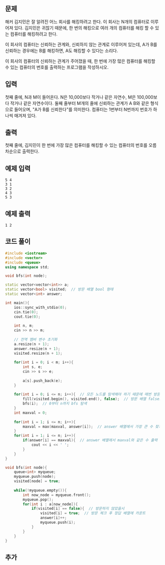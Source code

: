 ## 문제 
해커 김지민은 잘 알려진 어느 회사를 해킹하려고 한다. 이 회사는 N개의 컴퓨터로 이루어져 있다. 김지민은 귀찮기 때문에, 한 번의 해킹으로 여러 개의 컴퓨터를 해킹 할 수 있는 컴퓨터를 해킹하려고 한다.

이 회사의 컴퓨터는 신뢰하는 관계와, 신뢰하지 않는 관계로 이루어져 있는데, A가 B를 신뢰하는 경우에는 B를 해킹하면, A도 해킹할 수 있다는 소리다.

이 회사의 컴퓨터의 신뢰하는 관계가 주어졌을 때, 한 번에 가장 많은 컴퓨터를 해킹할 수 있는 컴퓨터의 번호를 출력하는 프로그램을 작성하시오.
## 입력
첫째 줄에, N과 M이 들어온다. N은 10,000보다 작거나 같은 자연수, M은 100,000보다 작거나 같은 자연수이다. 둘째 줄부터 M개의 줄에 신뢰하는 관계가 A B와 같은 형식으로 들어오며, "A가 B를 신뢰한다"를 의미한다. 컴퓨터는 1번부터 N번까지 번호가 하나씩 매겨져 있다.
## 출력
첫째 줄에, 김지민이 한 번에 가장 많은 컴퓨터를 해킹할 수 있는 컴퓨터의 번호를 오름차순으로 출력한다.


## 예제 입력 
```
5 4
3 1
3 2
4 3
5 3
```

## 예제 출력  
```
1 2
```
## 코드 풀이
```c++
#include <iostream>
#include <vector>
#include <queue>
using namespace std;

void bfs(int node);

static vector<vector<int>> a;
static vector<bool> visited;  // 방문 배열 bool 형태
static vector<int> answer;

int main(){
    ios::sync_with_stdio(0);
    cin.tie(0);
    cout.tie(0);
    
    int n, m;
    cin >> n >> m;
    
    // 전역 멤버 변수 초기화
    a.resize(n + 1);
    answer.resize(n + 1);
    visited.resize(n + 1);
    
    for(int i = 0; i < m; i++){
        int s, e;
        cin >> s >> e;
        
        a[s].push_back(e);
    }
    
    for(int i = 0; i <= n; i++){  // 모든 노드를 탐색해야 하기 때문에 매번 방문배열 초기화 후 노드마다 bfs 탐색
        fill(visited.begin(), visited.end(), false);  // 방문 배열 false로 초기화
        bfs(i);  // 0부터 n까지 bfs 탐색
    }
    int maxval = 0;
    
    for(int i = 1; i <= n; i++){
        maxval = max(maxval, answer[i]);  // answer 배열에서 가장 큰 수 찾기
    }
    for(int i = 1; i <= n; i++){
        if(answer[i] == maxval){  // answer 배열에서 maxval와 같은 수 출력
            cout << i << ' ';
        }
    }
}

void bfs(int node){
    queue<int> myqueue;
    myqueue.push(node);
    visited[node] = true;
    
    while(!myqueue.empty()){
        int now_node = myqueue.front();
        myqueue.pop();
        for(int i : a[now_node]){
            if(visited[i] == false){  // 방문하지 않았을시
                visited[i] = true;  // 방문 체크 후 정답 배열에 카운트
                answer[i]++;
                myqueue.push(i);
            }
        }
    }
}
```
## 추가
